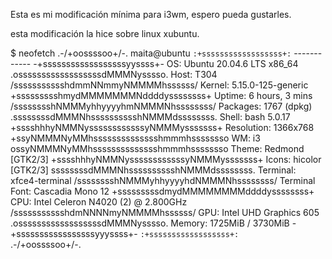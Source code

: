 Esta es mi modificación mínima para i3wm, espero pueda gustarles.

esta modificación la hice sobre linux xubuntu.

$ neofetch 
            .-/+oossssoo+/-.               maita@ubuntu 
        `:+ssssssssssssssssss+:`           ------------ 
      -+ssssssssssssssssssyyssss+-         OS: Ubuntu 20.04.6 LTS x86_64 
    .ossssssssssssssssssdMMMNysssso.       Host: T304 
   /ssssssssssshdmmNNmmyNMMMMhssssss/      Kernel: 5.15.0-125-generic 
  +ssssssssshmydMMMMMMMNddddyssssssss+     Uptime: 6 hours, 3 mins 
 /sssssssshNMMMyhhyyyyhmNMMMNhssssssss/    Packages: 1767 (dpkg) 
.ssssssssdMMMNhsssssssssshNMMMdssssssss.   Shell: bash 5.0.17 
+sssshhhyNMMNyssssssssssssyNMMMysssssss+   Resolution: 1366x768 
+ssyNMMMNyMMhsssssssssssssshmmmhssssssso   WM: i3 
ossyNMMMNyMMhsssssssssssssshmmmhssssssso   Theme: Redmond [GTK2/3] 
+sssshhhyNMMNyssssssssssssyNMMMysssssss+   Icons: hicolor [GTK2/3] 
 ssssssssdMMMNhsssssssssshNMMMdssssssss.   Terminal: xfce4-terminal 
 /sssssssshNMMMyhhyyyyhdNMMMNhssssssss/    Terminal Font: Cascadia Mono 12 
  +sssssssssdmydMMMMMMMMddddyssssssss+     CPU: Intel Celeron N4020 (2) @ 2.800GHz 
   /ssssssssssshdmNNNNmyNMMMMhssssss/      GPU: Intel UHD Graphics 605 
    .ossssssssssssssssssdMMMNysssso.       Memory: 1725MiB / 3730MiB 
      -+sssssssssssssssssyyyssss+-
        `:+ssssssssssssssssss+:`                                   
            .-/+oossssoo+/-.                                       

